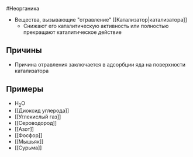 #Неорганика 
- Вещества, вызывающие "отравление" [[Катализатор|катализатора]]
	- Снижают его каталитическую активность или полностью прекращают каталитическое действие 
## Причины 
- Причина отравления заключается в адсорбции яда на поверхности катализатора
## Примеры 
- H<sub>2</sub>O
- [[Диоксид углерода]]
- [[Углекислый газ]]
- [[Сероводород]]
- [[Азот]]
- [[Фосфор]]
- [[Мышьяк]]
- [[Сурьма]]